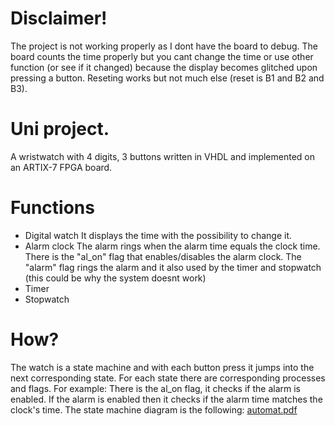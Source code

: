 # Disclaimer!
  The project is not working properly as I dont have the board to debug.
  The board counts the time properly but you cant change the time or use other function (or see if it changed) because the display becomes glitched upon pressing a button.
  Reseting works but not much else (reset is B1 and B2 and B3).

# Uni project.
  A wristwatch with 4 digits, 3 buttons written in VHDL and implemented on an ARTIX-7 FPGA board.

# Functions
  - Digital watch
      It displays the time with the possibility to change it.
  - Alarm clock
      The alarm rings when the alarm time equals the clock time. There is the "al_on" flag that enables/disables the alarm clock. The "alarm" flag rings the alarm and it also used by the timer and stopwatch (this could be why the system doesnt work)
  - Timer
  - Stopwatch

# How?
  The watch is a state machine and with each button press it jumps into the next corresponding state. For each state there are corresponding processes and flags. For example: There is the al_on flag, it checks if the alarm is enabled. If the alarm is enabled then it checks if the alarm time matches the clock's time.
  The state machine diagram is the following:
[automat.pdf](https://github.com/user-attachments/files/15770419/automat.pdf)
  


  

